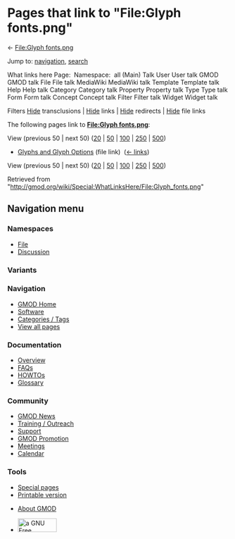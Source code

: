 <div id="mw-page-base" class="noprint">

</div>

<div id="mw-head-base" class="noprint">

</div>

<div id="content" class="mw-body" role="main">

<span id="top"></span>

<div id="mw-js-message" style="display:none;">

</div>



# <span dir="auto">Pages that link to "File:Glyph fonts.png"</span>

<div id="bodyContent">

<div id="contentSub">

← [File:Glyph
fonts.png](/wiki/File:Glyph_fonts.png "File:Glyph fonts.png")

</div>

<div id="jump-to-nav" class="mw-jump">

Jump to: [navigation](#mw-navigation), [search](#p-search)

</div>

<div id="mw-content-text">

What links here Page:  Namespace:  all (Main) Talk User User talk GMOD
GMOD talk File File talk MediaWiki MediaWiki talk Template Template talk
Help Help talk Category Category talk Property Property talk Type Type
talk Form Form talk Concept Concept talk Filter Filter talk Widget
Widget talk

Filters
[Hide](/mediawiki/index.php?title=Special:WhatLinksHere/File:Glyph_fonts.png&hidetrans=1 "Special:WhatLinksHere/File:Glyph fonts.png")
transclusions \|
[Hide](/mediawiki/index.php?title=Special:WhatLinksHere/File:Glyph_fonts.png&hidelinks=1 "Special:WhatLinksHere/File:Glyph fonts.png")
links \|
[Hide](/mediawiki/index.php?title=Special:WhatLinksHere/File:Glyph_fonts.png&hideredirs=1 "Special:WhatLinksHere/File:Glyph fonts.png")
redirects \|
[Hide](/mediawiki/index.php?title=Special:WhatLinksHere/File:Glyph_fonts.png&hideimages=1 "Special:WhatLinksHere/File:Glyph fonts.png")
file links

The following pages link to **[File:Glyph
fonts.png](/wiki/File:Glyph_fonts.png "File:Glyph fonts.png")**:

View (previous 50 \| next 50)
([20](/mediawiki/index.php?title=Special:WhatLinksHere/File:Glyph_fonts.png&limit=20 "Special:WhatLinksHere/File:Glyph fonts.png")
\|
[50](/mediawiki/index.php?title=Special:WhatLinksHere/File:Glyph_fonts.png&limit=50 "Special:WhatLinksHere/File:Glyph fonts.png")
\|
[100](/mediawiki/index.php?title=Special:WhatLinksHere/File:Glyph_fonts.png&limit=100 "Special:WhatLinksHere/File:Glyph fonts.png")
\|
[250](/mediawiki/index.php?title=Special:WhatLinksHere/File:Glyph_fonts.png&limit=250 "Special:WhatLinksHere/File:Glyph fonts.png")
\|
[500](/mediawiki/index.php?title=Special:WhatLinksHere/File:Glyph_fonts.png&limit=500 "Special:WhatLinksHere/File:Glyph fonts.png"))

- [Glyphs and Glyph
  Options](/wiki/Glyphs_and_Glyph_Options "Glyphs and Glyph Options")
  (file link) ‎ <span class="mw-whatlinkshere-tools">([←
  links](/mediawiki/index.php?title=Special:WhatLinksHere&target=Glyphs+and+Glyph+Options "Special:WhatLinksHere"))</span>

View (previous 50 \| next 50)
([20](/mediawiki/index.php?title=Special:WhatLinksHere/File:Glyph_fonts.png&limit=20 "Special:WhatLinksHere/File:Glyph fonts.png")
\|
[50](/mediawiki/index.php?title=Special:WhatLinksHere/File:Glyph_fonts.png&limit=50 "Special:WhatLinksHere/File:Glyph fonts.png")
\|
[100](/mediawiki/index.php?title=Special:WhatLinksHere/File:Glyph_fonts.png&limit=100 "Special:WhatLinksHere/File:Glyph fonts.png")
\|
[250](/mediawiki/index.php?title=Special:WhatLinksHere/File:Glyph_fonts.png&limit=250 "Special:WhatLinksHere/File:Glyph fonts.png")
\|
[500](/mediawiki/index.php?title=Special:WhatLinksHere/File:Glyph_fonts.png&limit=500 "Special:WhatLinksHere/File:Glyph fonts.png"))

</div>

<div class="printfooter">

Retrieved from
"<http://gmod.org/wiki/Special:WhatLinksHere/File:Glyph_fonts.png>"

</div>

<div id="catlinks" class="catlinks catlinks-allhidden">

</div>

<div class="visualClear">

</div>

</div>

</div>

<div id="mw-navigation">

## Navigation menu

<div id="mw-head">



<div id="left-navigation">

<div id="p-namespaces" class="vectorTabs" role="navigation"
aria-labelledby="p-namespaces-label">

### Namespaces

- <span id="ca-nstab-image"><a href="/wiki/File:Glyph_fonts.png" accesskey="c"
  title="View the file page [c]">File</a></span>
- <span id="ca-talk"><a
  href="/mediawiki/index.php?title=File_talk:Glyph_fonts.png&amp;action=edit&amp;redlink=1"
  accesskey="t"
  title="Discussion about the content page [t]">Discussion</a></span>

</div>

<div id="p-variants" class="vectorMenu emptyPortlet" role="navigation"
aria-labelledby="p-variants-label">

### 

### Variants[](#)

<div class="menu">

</div>

</div>

</div>

<div id="right-navigation">





</div>



</div>

</div>

</div>

<div id="mw-panel">

<div id="p-logo" role="banner">

<a href="/wiki/Main_Page"
style="background-image: url(http://gmod.org/images/GMOD-cogs.png);"
title="Visit the main page"></a>

</div>

<div id="p-Navigation" class="portal" role="navigation"
aria-labelledby="p-Navigation-label">

### Navigation

<div class="body">

- <span id="n-GMOD-Home">[GMOD Home](/wiki/Main_Page)</span>
- <span id="n-Software">[Software](/wiki/GMOD_Components)</span>
- <span id="n-Categories-.2F-Tags">[Categories /
  Tags](/wiki/Categories)</span>
- <span id="n-View-all-pages">[View all
  pages](/wiki/Special:AllPages)</span>

</div>

</div>

<div id="p-Documentation" class="portal" role="navigation"
aria-labelledby="p-Documentation-label">

### Documentation

<div class="body">

- <span id="n-Overview">[Overview](/wiki/Overview)</span>
- <span id="n-FAQs">[FAQs](/wiki/Category:FAQ)</span>
- <span id="n-HOWTOs">[HOWTOs](/wiki/Category:HOWTO)</span>
- <span id="n-Glossary">[Glossary](/wiki/Glossary)</span>

</div>

</div>

<div id="p-Community" class="portal" role="navigation"
aria-labelledby="p-Community-label">

### Community

<div class="body">

- <span id="n-GMOD-News">[GMOD News](/wiki/GMOD_News)</span>
- <span id="n-Training-.2F-Outreach">[Training /
  Outreach](/wiki/Training_and_Outreach)</span>
- <span id="n-Support">[Support](/wiki/Support)</span>
- <span id="n-GMOD-Promotion">[GMOD
  Promotion](/wiki/GMOD_Promotion)</span>
- <span id="n-Meetings">[Meetings](/wiki/Meetings)</span>
- <span id="n-Calendar">[Calendar](/wiki/Calendar)</span>

</div>

</div>

<div id="p-tb" class="portal" role="navigation"
aria-labelledby="p-tb-label">

### Tools

<div class="body">

- <span id="t-specialpages"><a href="/wiki/Special:SpecialPages" accesskey="q"
  title="A list of all special pages [q]">Special pages</a></span>
- <span id="t-print"><a
  href="/mediawiki/index.php?title=Special:WhatLinksHere/File:Glyph_fonts.png&amp;printable=yes"
  rel="alternate" accesskey="p"
  title="Printable version of this page [p]">Printable version</a></span>

</div>

</div>

</div>

</div>

<div id="footer" role="contentinfo">

- <span id="footer-places-about">[About
  GMOD](/wiki/GMOD:About "GMOD:About")</span>

<!-- -->

- <span id="footer-copyrightico">[<img src="http://www.gnu.org/graphics/gfdl-logo-small.png" width="88"
  height="31" alt="a GNU Free Documentation License" />](http://www.gnu.org/licenses/fdl-1.3.html)</span>


<div style="clear:both">

</div>

</div>
